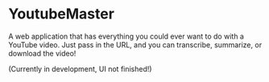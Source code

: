# YoutubeMaster
A web application that has everything you could ever want to do with a YouTube video. Just pass in the URL, and you can transcribe, summarize, or download the video!

(Currently in development, UI not finished!)
